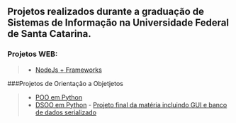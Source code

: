  ## Projetos realizados durante a graduação de Sistemas de Informação na Universidade Federal de Santa Catarina.
 ### Projetos WEB: 
>- [NodeJs + Frameworks](https://github.com/rafaelwitter/UFSC/tree/master/PROG_WEB)

###Projetos de Orientação a Objetjetos
> -  [POO em Python](https://github.com/rafaelwitter/UFSC/tree/master/POO)
> -  [DSOO em Python](https://github.com/rafaelwitter/UFSC/tree/master/DSOO)
	-  [Projeto final da matéria incluindo GUI e banco de dados serializado](https://github.com/rafaelwitter/UFSC/tree/master/DSOO/T1_V3)


